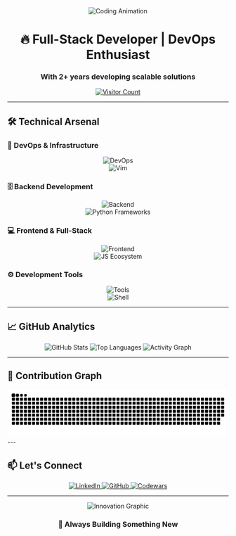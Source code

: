 <div align="center">
  <img src="https://user-images.githubusercontent.com/74038190/225813708-98b745f2-7d22-48cf-9150-083f1b00d6c9.gif" width="700" alt="Coding Animation">
  
  <h1>🔥 Full-Stack Developer | DevOps Enthusiast</h1>
  
  <h3 align="center">With 2+ years developing scalable solutions</h3>
  
  <a href="https://visitorbadge.io/status?path=https%3A%2F%2Fgithub.com%2FSirAllap">
    <img src="https://api.visitorbadge.io/api/visitors?path=https%3A%2F%2Fgithub.com%2FSirAllap&label=Visitors&countColor=%2337d67a" alt="Visitor Count">
  </a>
</div>

---

## 🛠 Technical Arsenal

### 🔧 DevOps & Infrastructure
<div align="center">
  <img src="https://skillicons.dev/icons?i=linux,docker,aws,nginx,githubactions" alt="DevOps" />
  <br/>
  <img src="https://skillicons.dev/icons?i=neovim" alt="Vim">
</div>

### 🗄️ Backend Development
<div align="center">
  <img src="https://skillicons.dev/icons?i=py,django,postgres,mysql" alt="Backend">
  <br/>
  <img src="https://skillicons.dev/icons?i=mongodb" alt="Python Frameworks">
</div>

### 💻 Frontend & Full-Stack
<div align="center">
  <img src="https://skillicons.dev/icons?i=react,ts,js,html,css,tailwind" alt="Frontend">
  <br/>
  <img src="https://skillicons.dev/icons?i=nodejs,nextjs" alt="JS Ecosystem">
</div>

### ⚙️ Development Tools
<div align="center">
  <img src="https://skillicons.dev/icons?i=vscode,git,postman,github" alt="Tools">
  <br/>
  <img src="https://skillicons.dev/icons?i=bash" alt="Shell">
</div>

---

## 📈 GitHub Analytics

<div align="center">
  <img src="https://github-readme-stats.vercel.app/api?username=SirAllap&show_icons=true&theme=dark&include_all_commits=true&count_private=true" alt="GitHub Stats">
  <img src="https://github-readme-stats.vercel.app/api/top-langs/?username=SirAllap&layout=compact&theme=dark" alt="Top Languages">
  <img src="https://github-readme-activity-graph.vercel.app/graph?username=SirAllap&theme=react-dark&hide_border=true&area=true" alt="Activity Graph">
</div>

---

## 🐍 Contribution Graph

<div align="center">
  <picture>
    <source media="(prefers-color-scheme: dark)" srcset="https://raw.githubusercontent.com/SirAllap/SirAllap/main/assets/snake-dark.svg">
    <img alt="Contribution Snake" src="https://raw.githubusercontent.com/SirAllap/SirAllap/main/assets/snake.svg">
  </picture>
</div>
---

## 📫 Let's Connect

<div align="center">
  <a href="https://www.linkedin.com/in/davidpallaresrobaina/">
    <img src="https://img.shields.io/badge/LinkedIn-0077B5?style=for-the-badge&logo=linkedin&logoColor=white" alt="LinkedIn">
  </a>
  <a href="https://github.com/SirAllap">
    <img src="https://img.shields.io/badge/GitHub-100000?style=for-the-badge&logo=github&logoColor=white" alt="GitHub">
  </a>
  <a href="https://www.codewars.com/users/SirAllap">
    <img src="https://img.shields.io/badge/Codewars-B1361E?style=for-the-badge&logo=codewars&logoColor=white" alt="Codewars">
  </a>
</div>

---

<div align="center">
  <img src="https://github.com/SirAllap/SirAllap/assets/53468881/755625c5-b6da-4968-896d-695ca1074290" width="300" alt="Innovation Graphic">
  <h3>🚀 Always Building Something New</h3>
</div>
